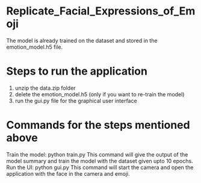 # Replicate_Facial_Expressions_of_Emoji
The model is already trained on the dataset and stored in the emotion_model.h5 file.

# Steps to run the application
1. unzip the data.zip folder
2. delete the emotion_model.h5 (only if you want to re-train the model)
3. run the gui.py file for the graphical user interface

# Commands for the steps mentioned above
Train the model:  python train.py
  This command will give the output of the model summary and train the model with the dataset given upto 10 epochs.
Run the UI: python gui.py
  This command will start the camera and open the application with the face in the camera and emoji.
